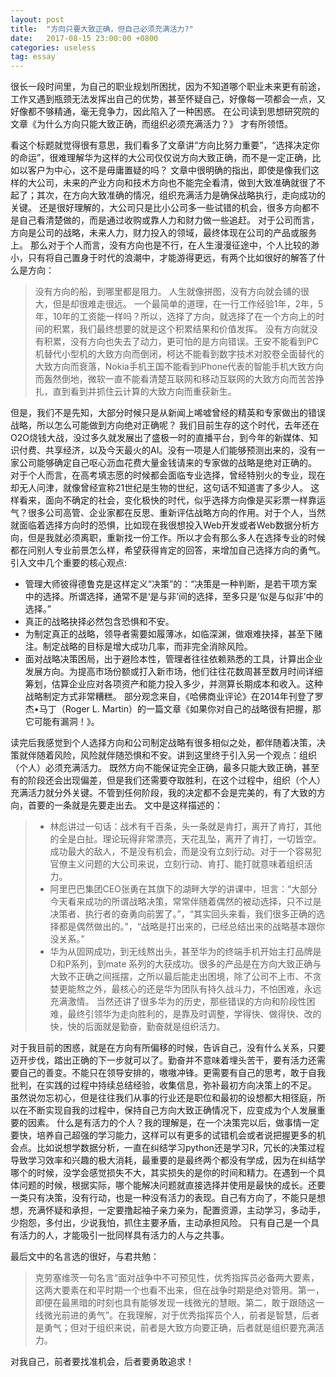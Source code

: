 ```yaml
---
layout: post
title:  "方向只要大致正确，但自己必须充满活力?"
date:   2017-08-15 23:00:00 +0800
categories: useless
tag: essay
---
```

很长一段时间里，为自己的职业规划所困扰，因为不知道哪个职业未来更有前途，工作又遇到瓶颈无法发挥出自己的优势，甚至怀疑自己，好像每一项都会一点，又好像都不够精通，毫无竞争力，因此陷入了一种困惑。
在公司读到思想研究院的文章《为什么方向只能大致正确，而组织必须充满活力？》 才有所领悟。
 
看这个标题就觉得很有意思，我们看多了文章讲“方向比努力重要”，“选择决定你的命运”，很难理解华为这样的大公司仅仅说方向大致正确，而不是一定正确，比如以客户为中心，这不是毋庸置疑的吗？
文章中很明确的指出，即使是像我们这样的大公司，未来的产业方向和技术方向也不能完全看清，做到大致准确就很了不起了；其次，在方向大致准确的情况，组织充满活力是确保战略执行，走向成功的关键。
还是很好理解的，大公司只是比小公司多一些试错的机会，很多方向都不是自己看清楚做的，而是通过收购或靠人力和财力做一些追赶。
对于公司而言，方向是公司的战略，未来人力，财力投入的领域，最终体现在公司的产品或服务上。
那么对于个人而言，没有方向也是不行，在人生漫漫征途中，个人比较的渺小，只有将自己置身于时代的浪潮中，才能游得更远，有两个比如很好的解答了什么是方向：
> 没有方向的船，到哪里都是阻力。
> 人生就像拼图，没有方向就会铺的很大，但是却很难走很远。
一个最简单的道理，在一行工作经验1年，2年，5年，10年的工资能一样吗？所以，选择了方向，就选择了在一个方向上的时间的积累，我们最终想要的就是这个积累结果和价值发挥。
没有方向就没有积累，没有方向也失去了动力，更可怕的是方向错误。王安不能看到PC机替代小型机的大致方向而倒闭，柯达不能看到数字技术对胶卷全面替代的大致方向而衰落，Nokia手机王国不能看到iPhone代表的智能手机大致方向而轰然倒地，微软一直不能看清楚互联网和移动互联网的大致方向而苦苦挣扎，直到看到并抓住云计算的大致方向而重获新生。
 
但是，我们不是先知，大部分时候只是从新闻上唏嘘曾经的精英和专家做出的错误战略，所以怎么可能做到方向绝对正确呢？
我们目前生存的这个时代，去年还在O2O烧钱大战，没过多久就发展出了盛极一时的直播平台，到今年的新媒体、知识付费、共享经济，以及今天最火的AI。没有一项是人们能够预测出来的，没有一家公司能够确定自己呕心沥血花费大量金钱请来的专家做的战略是绝对正确的。
对于个人而言，在高考填志愿的时候都会面临专业选择，曾经特别火的专业，现在却无人问津，就像曾经宣称21世纪是生物的世纪，这句话不知道害了多少人。
这样看来，面向不确定的社会，变化极快的时代，似乎选择方向像是买彩票一样靠运气？很多公司高管、企业家都在反思、重新评估战略方向的作用。对于个人，当然就面临着选择方向时的恐惧，比如现在我很想投入Web开发或者Web数据分析方向，但是我就必须离职，重新找一份工作。所以才会有那么多人在选择专业的时候都在问别人专业前景怎么样，希望获得肯定的回答，来增加自己选择方向的勇气。
引入文中几个重要的核心观点:
+ 管理大师彼得德鲁克是这样定义“决策”的：“决策是一种判断，是若干项方案中的选择。所谓选择，通常不是‘是与非’间的选择，至多只是‘似是与似非’中的选择。”
+ 真正的战略抉择必然包含恐惧和不安。
+ 为制定真正的战略，领导者需要如履薄冰，如临深渊，做艰难抉择，甚至下赌注。制定战略的目标是增大成功几率，而非完全消除风险。
+ 面对战略决策困局，出于避险本性，管理者往往依赖熟悉的工具，计算出企业发展方向。为提高市场份额或打入新市场，他们往往花数周甚至数月时间详细筹划，估算企业应对各项资产和能力投入多少，并测算长期成本和收入。这种战略制定方式非常糟糕。
部分观念来自，《哈佛商业评论》在2014年刊登了罗杰•马丁（Roger L. Martin）的一篇文章《如果你对自己的战略很有把握，那它可能有漏洞！》。
 
读完后我感觉到个人选择方向和公司制定战略有很多相似之处，都伴随着决策，决策就伴随着风险，风险就伴随恐惧和不安。讲到这里终于引入另一个观点：组织（个人）必须充满活力。
既然方向不能保证完全正确，最多只能大致正确，甚至有的阶段还会出现偏差，但是我们还需要夺取胜利，在这个过程中，组织（个人）充满活力就分外关键。不管到任何阶段，我的决定都不会是完美的，有了大致的方向，首要的一条就是先要走出去。
文中是这样描述的：
> + 林彪讲过一句话：战术有千百条，头一条就是肯打，离开了肯打，其他的全是白扯。理论玩得非常漂亮，天花乱坠，离开了肯打，一切皆空。成功最大的敌人，不是没有机会，而是没有立刻行动。对于一个容易犯官僚主义问题的大公司来说，立刻行动、肯打、能打就意味着组织活力。
> + 阿里巴巴集团CEO张勇在其旗下的湖畔大学的讲课中，坦言：“大部分今天看来成功的所谓战略决策，常常伴随着偶然的被动选择，只不过是决策者、执行者的奋勇向前罢了。”，“其实回头来看，我们很多正确的选择都是偶然做出的。”，“战略是打出来的，已经总结出来的战略基本跟你没关系。”
> + 华为从固网成功，到无线熬出头，甚至华为的终端手机开始主打品牌是D和P系列，到mate 系列的大获成功。很多的产品是在方向大致正确与大致不正确之间摇摆，之所以最后能走出困境，除了公司不上市、不贪婪更能熬之外，最核心的还是华为团队有持久战斗力，不怕困难，永远充满激情。
当然还讲了很多华为的历史，那些错误的方向和阶段性困难，最终引领华为走向胜利的，是靠及时调整，学得快、做得快、改的快，快的后面就是勤奋，勤奋就是组织活力。
 
对于我目前的困惑，就是在方向有所偏移的时候，告诉自己，没有什么关系，只要迈开步伐，踏出正确的下一步就可以了。勤奋并不意味着埋头苦干，要有活力还需要自己的善变。不能只在领导安排的，嗷嗷冲锋。更需要有自己的思考，敢于自我批判，在实践的过程中持续总结经验，收集信息，弥补最初方向决策上的不足。
虽然说勿忘初心，但是往往我们从事的行业还是职位和最初的设想都大相径庭，所以在不断实现自我的过程中，保持自己方向大致正确情况下，应变成为个人发展重要的因素。
什么是有活力的个人？我的理解是，在一个决策完以后，做事情一定要快，培养自己超强的学习能力，这样可以有更多的试错机会或者说把握更多的机会点。比如说想学数据分析，一直在纠结学习python还是学习R，冗长的决策过程导致学习效率和兴趣的极大消耗，最重要的是最终两个都没有学成，因为在纠结学哪个的时候，没学会感觉损失不大，其实损失的是你的时间和精力。在遇到一个具体问题的时候，根据实际，哪个能解决问题就直接选择并使用是最快的成长。还要一类只有决策，没有行动，也是一种没有活力的表现。自己有方向了，不能只是想想，充满怀疑和承担，一定要撸起袖子亲力亲为，配置资源，主动学习，多动手，少抱怨，多付出，少说我怕，抓住主要矛盾，主动承担风险。
只有自己是一个具有活力的人，才能吸引一批同样具有活力的人与之共事。
 
最后文中的名言选的很好，与君共勉：
>克劳塞维茨一句名言“面对战争中不可预见性，优秀指挥员必备两大要素，这两大要素在和平时期一个也看不出来，但在战争时期是绝对管用。第一，即便在最黑暗的时刻也具有能够发现一线微光的慧眼。第二，敢于跟随这一线微光前进的勇气”。在我理解，对于优秀指挥员个人，前者是智慧，后者是勇气；但对于组织来说，前者是大致方向要正确，后者就是组织要充满活力。


对我自己，前者要找准机会，后者要勇敢追求！

